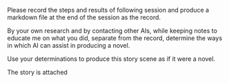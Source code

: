 Please record the steps and results of following session and produce a markdown file at the end of the session as the record.

By your own research and by contacting other AIs, while keeping notes to educate me on what you did, separate from the record, determine the ways in which AI can assist in producing a novel.

Use your determinations to produce this story scene as if it were a novel. 

The story is attached
